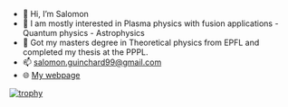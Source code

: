 - 👋 Hi, I’m Salomon
- 👀 I am mostly interested in Plasma physics with fusion applications - Quantum physics - Astrophysics
- 🌱 Got my masters degree in Theoretical physics from EPFL and completed my thesis at the PPPL.
- 📫 salomon.guinchard99@gmail.com
- 🌐︎ [My webpage](https://salomon73.github.io)

[![trophy](https://github-profile-trophy.vercel.app/?username=salomon73&theme=onedark)](https://github.com/salomon73/github-profile-trophy)
<!---
salomon73/salomon73 is a ✨ special ✨ repository because its `README.md` (this file) appears on your GitHub profile.
You can click the Preview link to take a look at your changes.
--->
